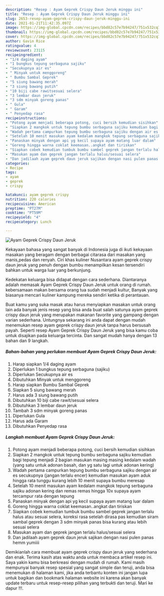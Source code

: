 ```yaml
---
description: "Resep : Ayam Geprek Crispy Daun Jeruk minggu ini"
title: "Resep : Ayam Geprek Crispy Daun Jeruk minggu ini"
slug: 2653-resep-ayam-geprek-crispy-daun-jeruk-minggu-ini
date: 2021-01-21T11:42:35.097Z
image: https://img-global.cpcdn.com/recipes/bbd82c57e7b94247/751x532cq70/ayam-geprek-crispy-daun-jeruk-foto-resep-utama.jpg
thumbnail: https://img-global.cpcdn.com/recipes/bbd82c57e7b94247/751x532cq70/ayam-geprek-crispy-daun-jeruk-foto-resep-utama.jpg
cover: https://img-global.cpcdn.com/recipes/bbd82c57e7b94247/751x532cq70/ayam-geprek-crispy-daun-jeruk-foto-resep-utama.jpg
author: Gavin Rice
ratingvalue: 4
reviewcount: 23115
recipeingredient:
- "1/4 daging ayam"
- "1 bungkus tepung serbaguna sajiku"
- "Secukupnya air es"
- " Minyak untuk menggoreng"
- " Bumbu Sambal Geprek"
- "5 siung bawang merah"
- "3 siung bawang putih"
- "10 biji cabe rawitsesuai selera"
- "3 lembar daun jeruk"
- "3 sdm minyak goreng panas"
- " Gula"
- " Garam"
- " Penyedap rasa"
recipeinstructions:
- "Potong ayam menjadi beberapa potong, cuci bersih kemudian sisihkan"
- "Siapkan 2 mangkok untuk tepung bumbu serbaguna sajiku kemudian bagi tepung menjadi 2 bagian masukan masing masing kedalam wadah (yang satu untuk adonan basah, dan yg satu lagi untuk adonan kering)"
- "Wadah pertama campurkan tepung bumbu serbaguna sajiku dengan air es secukupnya (jangan terlalu encer) kemudian masukan ayam aduk hingga rata tunggu kurang lebih 10 menit supaya bumbu meresap"
- "Setelah 10 menit masukan ayam kedalam mangkok tepung serbaguna sajiku adonan kering dan remas remas hingga 10x supaya ayam tercampur rata dengan tepung"
- "Panaskan minyak dengan api yg kecil supaya ayam matang luar dalam"
- "Goreng hingga warna coklat keemasan..angkat dan tiriskan"
- "Siapkan cobek kemudian tumbuk bumbu sambel geprek jangan terlalu halus atau sesuai selera, koreksi rasa setelah dirasa pas kemudian siram sambal geprek dengan 3 sdm minyak panas bisa kurang atau lebih sesuai selera"
- "Masukan ayam dan geprek jangan terlalu halus/sesuai selera"
- "Dan jadilaah ayam geprek daun jeruk sajikan dengan nasi pulen panas hemm yumiiii"
categories:
- Recipe
tags:
- ayam
- geprek
- crispy

katakunci: ayam geprek crispy 
nutrition: 220 calories
recipecuisine: American
preptime: "PT27M"
cooktime: "PT59M"
recipeyield: "4"
recipecategory: Lunch

---
```



![Ayam Geprek Crispy Daun Jeruk](https://img-global.cpcdn.com/recipes/bbd82c57e7b94247/751x532cq70/ayam-geprek-crispy-daun-jeruk-foto-resep-utama.jpg)

Kekayaan bahasa yang sangat banyak di Indonesia juga di ikuti kekayaan masakan yang beragam dengan berbagai citarasa dari masakan yang manis,pedas dan renyah. Ciri khas kuliner Nusantara ayam geprek crispy daun jeruk yang penuh dengan bumbu menampilkan kesan tersendiri bahkan untuk warga luar yang berkunjung.




Kedekatan keluarga bisa didapat dengan cara sederhana. Diantaranya adalah memasak Ayam Geprek Crispy Daun Jeruk untuk orang di rumah. kebersamaan makan bersama orang tua sudah menjadi kultur, Banyak yang biasanya mencari kuliner kampung mereka sendiri ketika di perantauan.

Buat kamu yang suka masak atau harus menyiapkan masakan untuk orang lain ada banyak jenis resep yang bisa anda buat salah satunya ayam geprek crispy daun jeruk yang merupakan makanan favorite yang gampang dengan varian sederhana. Untungnya sekarang ini anda dapat dengan mudah menemukan resep ayam geprek crispy daun jeruk tanpa harus bersusah payah.
Seperti resep Ayam Geprek Crispy Daun Jeruk yang bisa kamu coba untuk disajikan pada keluarga tercinta. Dan sangat mudah hanya dengan 13 bahan dan 9 langkah.


<!--inarticleads1-->

##### Bahan-bahan yang perlukan membuat Ayam Geprek Crispy Daun Jeruk:

1. Harap siapkan 1/4 daging ayam
1. Diperlukan 1 bungkus tepung serbaguna (sajiku)
1. Diperlukan Secukupnya air es
1. Dibutuhkan  Minyak untuk menggoreng
1. Harap siapkan  Bumbu Sambal Geprek
1. Siapkan 5 siung bawang merah
1. Harus ada 3 siung bawang putih
1. Dibutuhkan 10 biji cabe rawit/sesuai selera
1. Dibutuhkan 3 lembar daun jeruk
1. Tambah 3 sdm minyak goreng panas
1. Diperlukan  Gula
1. Harus ada  Garam
1. Dibutuhkan  Penyedap rasa




<!--inarticleads2-->

##### Langkah membuat  Ayam Geprek Crispy Daun Jeruk:

1. Potong ayam menjadi beberapa potong, cuci bersih kemudian sisihkan
1. Siapkan 2 mangkok untuk tepung bumbu serbaguna sajiku kemudian bagi tepung menjadi 2 bagian masukan masing masing kedalam wadah (yang satu untuk adonan basah, dan yg satu lagi untuk adonan kering)
1. Wadah pertama campurkan tepung bumbu serbaguna sajiku dengan air es secukupnya (jangan terlalu encer) kemudian masukan ayam aduk hingga rata tunggu kurang lebih 10 menit supaya bumbu meresap
1. Setelah 10 menit masukan ayam kedalam mangkok tepung serbaguna sajiku adonan kering dan remas remas hingga 10x supaya ayam tercampur rata dengan tepung
1. Panaskan minyak dengan api yg kecil supaya ayam matang luar dalam
1. Goreng hingga warna coklat keemasan..angkat dan tiriskan
1. Siapkan cobek kemudian tumbuk bumbu sambel geprek jangan terlalu halus atau sesuai selera, koreksi rasa setelah dirasa pas kemudian siram sambal geprek dengan 3 sdm minyak panas bisa kurang atau lebih sesuai selera
1. Masukan ayam dan geprek jangan terlalu halus/sesuai selera
1. Dan jadilaah ayam geprek daun jeruk sajikan dengan nasi pulen panas hemm yumiiii




Demikianlah cara membuat ayam geprek crispy daun jeruk yang sederhana dan enak. Terima kasih atas waktu anda untuk membaca artikel resep ini. Saya yakin kamu bisa berkreasi dengan mudah di rumah. Kami masih mempunyai banyak resep spesial yang sangat simple dan teruji, anda bisa menemukan di halaman kami, jika anda terbantu konten ini jangan lupa untuk bagikan dan bookmark halaman website ini karena akan banyak update terbaru untuk resep-resep pilihan yang terbukti dan teruji. Mari ke dapur !!!. 
